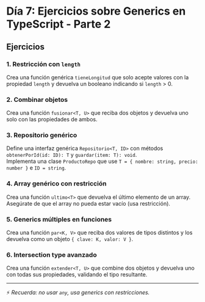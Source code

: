 # Día 7: Ejercicios sobre Generics en TypeScript - Parte 2

## Ejercicios

### 1. Restricción con `length`
Crea una función genérica `tieneLongitud` que solo acepte valores con la propiedad `length` y devuelva un booleano indicando si `length` > 0.

### 2. Combinar objetos
Crea una función `fusionar<T, U>` que reciba dos objetos y devuelva uno solo con las propiedades de ambos.

### 3. Repositorio genérico
Define una interfaz genérica `Repositorio<T, ID>` con métodos `obtenerPorId(id: ID): T` y `guardar(item: T): void`.  
Implementa una clase `ProductoRepo` que use `T = { nombre: string, precio: number }` e `ID = string`.

### 4. Array genérico con restricción
Crea una función `ultimo<T>` que devuelva el último elemento de un array.  
Asegúrate de que el array no pueda estar vacío (usa restricción).

### 5. Generics múltiples en funciones
Crea una función `par<K, V>` que reciba dos valores de tipos distintos y los devuelva como un objeto `{ clave: K, valor: V }`.

### 6. Intersection type avanzado
Crea una función `extender<T, U>` que combine dos objetos y devuelva uno con todas sus propiedades, validando el tipo resultante.

---
⚡ *Recuerda: no usar `any`, usa generics con restricciones.*
